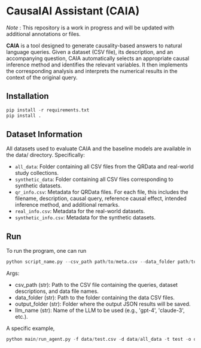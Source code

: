 # CausalAI Assistant (CAIA) 
*Note* : This repository is a work in progress and will be updated with additional annotations or files.

**CAIA** is a tool designed to generate causality-based answers to natural language queries. Given a dataset (CSV file), its description, and an accompanying question, CAIA automatically selects an appropriate causal inference method and identifies the relevant variables. It then implements the corresponding analysis and interprets the numerical results in the context of the original query.

## Installation 

```python
pip install -r requirements.txt
pip install .
```

## Dataset Information 

All datasets used to evaluate CAIA and the baseline models are available in the data/ directory. Specifically:

* `all_data`: Folder containing all CSV files from the QRData and real-world study collections.
* `synthetic_data`: Folder containing all CSV files corresponding to synthetic datasets.
* `qr_info.csv`: Metadata for QRData files. For each file, this includes the filename, description, causal query, reference causal effect, intended inference method, and additional remarks.
* `real_info.csv`: Metadata for the real-world datasets.
* `synthetic_info.csv`: Metadata for the synthetic datasets.

## Run 
To run the program, one can run
```python
python script_name.py --csv_path path/to/meta.csv --data_folder path/to/data --output_folder path/to/output --llm_name gpt-4
```
Args:
* csv_path (str): Path to the CSV file containing the queries, dataset descriptions, and data file names.
* data_folder (str): Path to the folder containing the data CSV files.
* output_folder (str): Folder where the output JSON results will be saved.
* llm_name (str): Name of the LLM to be used (e.g., 'gpt-4', 'claude-3', etc.).

  
A specific example, 
```python
python main/run_agent.py -f data/test.csv -d data/all_data -t test -o output -l gpt-4o-mini 
```

 
